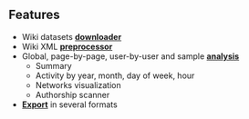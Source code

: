 ## Features ##
  * Wiki datasets **[downloader](DownloadTab.md)**
  * Wiki XML **[preprocessor](PreprocessTab.md)**
  * Global, page-by-page, user-by-user and sample **[analysis](AnalysisTab.md)**
    * Summary
    * Activity by year, month, day of week, hour
    * Networks visualization
    * Authorship scanner
  * **[Export](ExportTab.md)** in several formats